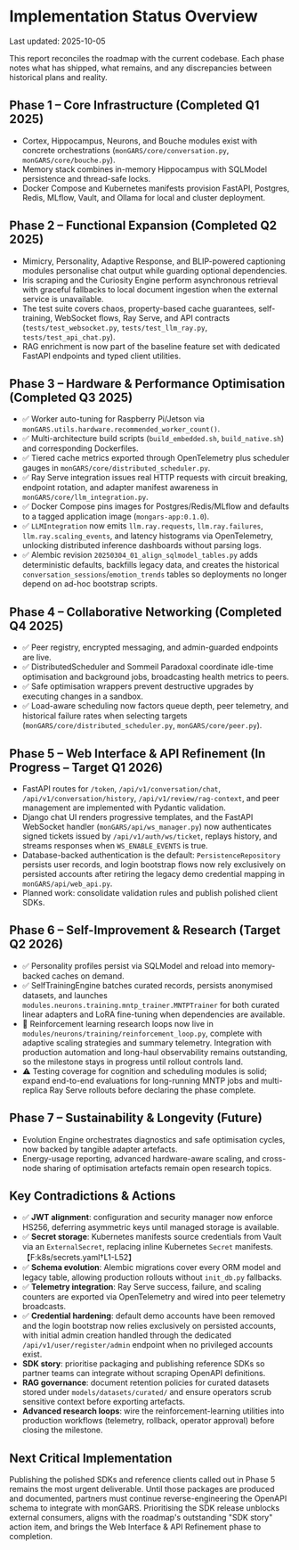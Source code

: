 # Implementation Status Overview

Last updated: 2025-10-05

This report reconciles the roadmap with the current codebase. Each phase notes
what has shipped, what remains, and any discrepancies between historical plans
and reality.

## Phase 1 – Core Infrastructure (Completed Q1 2025)

- Cortex, Hippocampus, Neurons, and Bouche modules exist with concrete
  orchestrations (`monGARS/core/conversation.py`, `monGARS/core/bouche.py`).
- Memory stack combines in-memory Hippocampus with SQLModel persistence and
  thread-safe locks.
- Docker Compose and Kubernetes manifests provision FastAPI, Postgres, Redis,
  MLflow, Vault, and Ollama for local and cluster deployment.

## Phase 2 – Functional Expansion (Completed Q2 2025)

- Mimicry, Personality, Adaptive Response, and BLIP-powered captioning modules
  personalise chat output while guarding optional dependencies.
- Iris scraping and the Curiosity Engine perform asynchronous retrieval with
  graceful fallbacks to local document ingestion when the external service is
  unavailable.
- The test suite covers chaos, property-based cache guarantees, self-training,
  WebSocket flows, Ray Serve, and API contracts (`tests/test_websocket.py`,
  `tests/test_llm_ray.py`, `tests/test_api_chat.py`).
- RAG enrichment is now part of the baseline feature set with dedicated FastAPI
  endpoints and typed client utilities.

## Phase 3 – Hardware & Performance Optimisation (Completed Q3 2025)

- ✅ Worker auto-tuning for Raspberry Pi/Jetson via
  `monGARS.utils.hardware.recommended_worker_count()`.
- ✅ Multi-architecture build scripts (`build_embedded.sh`, `build_native.sh`) and
  corresponding Dockerfiles.
- ✅ Tiered cache metrics exported through OpenTelemetry plus scheduler gauges in
  `monGARS/core/distributed_scheduler.py`.
- ✅ Ray Serve integration issues real HTTP requests with circuit breaking,
  endpoint rotation, and adapter manifest awareness in
  `monGARS/core/llm_integration.py`.
- ✅ Docker Compose pins images for Postgres/Redis/MLflow and defaults to a tagged
  application image (`mongars-app:0.1.0`).
- ✅ `LLMIntegration` now emits `llm.ray.requests`, `llm.ray.failures`,
  `llm.ray.scaling_events`, and latency histograms via OpenTelemetry, unlocking
  distributed inference dashboards without parsing logs.
- ✅ Alembic revision `20250304_01_align_sqlmodel_tables.py` adds deterministic
  defaults, backfills legacy data, and creates the historical
  `conversation_sessions`/`emotion_trends` tables so deployments no longer depend
  on ad-hoc bootstrap scripts.

## Phase 4 – Collaborative Networking (Completed Q4 2025)

- ✅ Peer registry, encrypted messaging, and admin-guarded endpoints are live.
- ✅ DistributedScheduler and Sommeil Paradoxal coordinate idle-time optimisation
  and background jobs, broadcasting health metrics to peers.
- ✅ Safe optimisation wrappers prevent destructive upgrades by executing changes in
  a sandbox.
- ✅ Load-aware scheduling now factors queue depth, peer telemetry, and historical
  failure rates when selecting targets
  (`monGARS/core/distributed_scheduler.py`, `monGARS/core/peer.py`).

## Phase 5 – Web Interface & API Refinement (In Progress – Target Q1 2026)

- FastAPI routes for `/token`, `/api/v1/conversation/chat`,
  `/api/v1/conversation/history`, `/api/v1/review/rag-context`, and peer
  management are implemented with Pydantic validation.
- Django chat UI renders progressive templates, and the FastAPI WebSocket handler
  (`monGARS/api/ws_manager.py`) now authenticates signed tickets issued by
  `/api/v1/auth/ws/ticket`, replays history, and streams responses when
  `WS_ENABLE_EVENTS` is true.
- Database-backed authentication is the default: `PersistenceRepository`
  persists user records, and login bootstrap flows now rely exclusively on
  persisted accounts after retiring the legacy demo credential mapping in
  `monGARS/api/web_api.py`.
- Planned work: consolidate validation rules and publish polished client SDKs.

## Phase 6 – Self-Improvement & Research (Target Q2 2026)

- ✅ Personality profiles persist via SQLModel and reload into memory-backed
  caches on demand.
- ✅ SelfTrainingEngine batches curated records, persists anonymised datasets, and
  launches `modules.neurons.training.mntp_trainer.MNTPTrainer` for both curated
  linear adapters and LoRA fine-tuning when dependencies are available.
- 🔄 Reinforcement learning research loops now live in
  `modules/neurons/training/reinforcement_loop.py`, complete with adaptive
  scaling strategies and summary telemetry. Integration with production
  automation and long-haul observability remains outstanding, so the milestone
  stays in progress until rollout controls land.
- ⚠️ Testing coverage for cognition and scheduling modules is solid; expand
  end-to-end evaluations for long-running MNTP jobs and multi-replica Ray Serve
  rollouts before declaring the phase complete.

## Phase 7 – Sustainability & Longevity (Future)

- Evolution Engine orchestrates diagnostics and safe optimisation cycles, now
  backed by tangible adapter artefacts.
- Energy-usage reporting, advanced hardware-aware scaling, and cross-node sharing
  of optimisation artefacts remain open research topics.

## Key Contradictions & Actions

- ✅ **JWT alignment**: configuration and security manager now enforce HS256,
  deferring asymmetric keys until managed storage is available.
- ✅ **Secret storage**: Kubernetes manifests source credentials from Vault via
  an `ExternalSecret`, replacing inline Kubernetes `Secret` manifests.【F:k8s/secrets.yaml†L1-L52】
- ✅ **Schema evolution**: Alembic migrations cover every ORM model and legacy
  table, allowing production rollouts without `init_db.py` fallbacks.
- ✅ **Telemetry integration**: Ray Serve success, failure, and scaling counters
  are exported via OpenTelemetry and wired into peer telemetry broadcasts.
- ✅ **Credential hardening**: default demo accounts have been removed and the
  login bootstrap now relies exclusively on persisted accounts, with initial
  admin creation handled through the dedicated `/api/v1/user/register/admin`
  endpoint when no privileged accounts exist.
- **SDK story**: prioritise packaging and publishing reference SDKs so partner
  teams can integrate without scraping OpenAPI definitions.
- **RAG governance**: document retention policies for curated datasets stored
  under `models/datasets/curated/` and ensure operators scrub sensitive context
  before exporting artefacts.
- **Advanced research loops**: wire the reinforcement-learning utilities into
  production workflows (telemetry, rollback, operator approval) before closing
  the milestone.

## Next Critical Implementation

Publishing the polished SDKs and reference clients called out in Phase 5
remains the most urgent deliverable. Until those packages are produced and
documented, partners must continue reverse-engineering the OpenAPI schema to
integrate with monGARS. Prioritising the SDK release unblocks external
consumers, aligns with the roadmap's outstanding "SDK story" action item, and
brings the Web Interface & API Refinement phase to completion.
